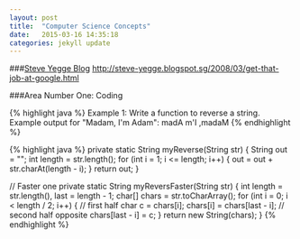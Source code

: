 ```yaml
---
layout: post
title:  "Computer Science Concepts"
date:   2015-03-16 14:35:18
categories: jekyll update
---
```


###[Steve Yegge Blog](https://sites.google.com/site/steveyegge2/five-essential-phone-screen-questions)
http://steve-yegge.blogspot.sg/2008/03/get-that-job-at-google.html

###Area Number One: Coding

{% highlight java %}
Example 1:   Write a function to reverse a string.
Example output for "Madam, I'm Adam":   madA m'I ,madaM
{% endhighlight %}

{% highlight java %}
  private static String myReverse(String str) {
    String out = "";
    int length = str.length();
    for (int i = 1; i <= length; i++) {
      out = out + str.charAt(length - i);
    }
    return out;
  }

  // Faster one
  private static String myReversFaster(String str) {
    int length = str.length(), last = length - 1;
    char[] chars = str.toCharArray();
    for (int i = 0; i < length / 2; i++) {
      // first half
      char c = chars[i];
      chars[i] = chars[last - i];
      // second half opposite
      chars[last - i] = c;
    }
    return new String(chars);
  }
{% endhighlight %}
